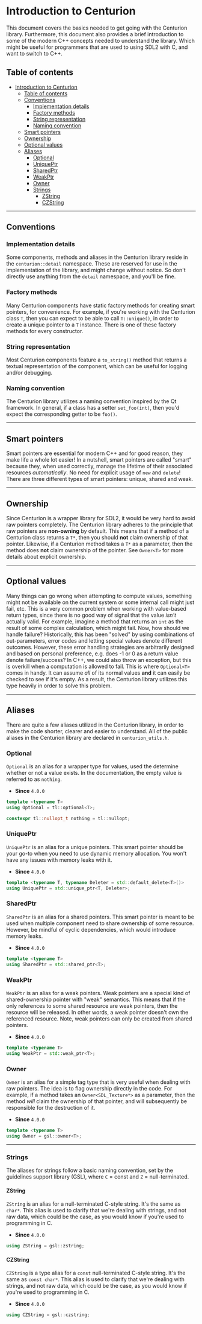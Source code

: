 # Introduction to Centurion

This document covers the basics needed to get going with the Centurion library. Furthermore, this document also provides a brief introduction to some of the modern C++ concepts needed to understand the library. Which might be useful for programmers that are used to using SDL2 with C, and want to switch to C++.

## Table of contents

- [Introduction to Centurion](#introduction-to-centurion)
  - [Table of contents](#table-of-contents)
  - [Conventions](#conventions)
    - [Implementation details](#implementation-details)
    - [Factory methods](#factory-methods)
    - [String representation](#string-representation)
    - [Naming convention](#naming-convention)
  - [Smart pointers](#smart-pointers)
  - [Ownership](#ownership)
  - [Optional values](#optional-values)
  - [Aliases](#aliases)
    - [Optional](#optional)
    - [UniquePtr](#uniqueptr)
    - [SharedPtr](#sharedptr)
    - [WeakPtr](#weakptr)
    - [Owner](#owner)
    - [Strings](#strings)
      - [ZString](#zstring)
      - [CZString](#czstring)

---

## Conventions

### Implementation details

Some components, methods and aliases in the Centurion library reside in the `centurion::detail` namespace. These are reserved for use in the implementation of the library, and might change without notice. So don't directly use anything from the `detail` namespace, and you'll be fine.

### Factory methods

Many Centurion components have static factory methods for creating smart pointers, for convenience. For example, if you're working with the Centurion class `T`, then you can expect to be able to call `T::unique()`, in order to create a unique pointer to a `T` instance. There is one of these factory methods for every constructor.

### String representation

Most Centurion components feature a `to_string()` method that returns a textual representation of the component, which can be useful for logging and/or debugging.

### Naming convention

The Centurion library utilizes a naming convention inspired by the Qt framework. In general, if a class has a setter `set_foo(int)`, then you'd expect the corresponding getter to be `foo()`.

---

## Smart pointers

Smart pointers are essential for modern C++ and for good reason, they make life a whole lot easier! In a nutshell, smart pointers are called "smart" because they, when used correctly, manage the lifetime of their associated resources *automatically*. No need for explicit usage of `new` and `delete`! There are three different types of smart pointers: unique, shared and weak.

---

## Ownership

Since Centurion is a wrapper library for SDL2, it would be very hard to avoid raw pointers completely. The Centurion library adheres to the principle that raw pointers are **non-owning** by default. This means that if a method of a Centurion class returns a `T*`, then you should **not** claim ownership of that pointer. Likewise, if a Centurion method takes a `T*` as a parameter, then the method does **not** claim ownership of the pointer. See `Owner<T>` for more details about explicit ownership.

---

## Optional values

Many things can go wrong when attempting to compute values, something might not be available on the current system or some internal call might just fail, etc. This is a very common problem when working with value-based return types, since there is no good way of signal that the value *isn't* actually valid. For example, imagine a method that returns an `int` as the result of some complex calculation, which might fail. Now, how should we handle failure? Historically, this has been "solved" by using combinations of out-parameters, error codes and letting special values denote different outcomes. However, these error handling strategies are arbitrarily designed and based on personal preference, e.g. does -1 or 0 as a return value denote failure/success? In C++, we could also throw an exception, but this is overkill when a computation is allowed to fail. This is where `Optional<T>` comes in handy. It can assume *all* of its normal values **and** it can easily be checked to see if it's empty. As a result, the Centurion library utilizes this type heavily in order to solve this problem.

---

## Aliases

There are quite a few aliases utilized in the Centurion library, in order to make the code shorter, clearer and easier to understand. All of the public aliases in the Centurion library are declared in `centurion_utils.h`.

### Optional

`Optional` is an alias for a wrapper type for values, used the determine whether or not a value exists. In the documentation, the empty value is referred to as `nothing`.

- **Since** `4.0.0`

```C++
template <typename T>
using Optional = tl::optional<T>;

constexpr tl::nullopt_t nothing = tl::nullopt;
```

### UniquePtr

`UniquePtr` is an alias for a unique pointers. This smart pointer should be your go-to when you need to use dynamic memory allocation. You won't have any issues with memory leaks with it.

- **Since** `4.0.0`

```C++
template <typename T, typename Deleter = std::default_delete<T>()>
using UniquePtr = std::unique_ptr<T, Deleter>;
```

### SharedPtr

`SharedPtr` is an alias for a shared pointers. This smart pointer is meant to be used when multiple component need to share ownership of some resource. However, be mindful of cyclic dependencies, which would introduce memory leaks.

- **Since** `4.0.0`

```C++
template <typename T>
using SharedPtr = std::shared_ptr<T>;
```

### WeakPtr

`WeakPtr` is an alias for a weak pointers. Weak pointers are a special kind of shared-ownership pointer with "weak" semantics. This means that if the only references to some shared resource are weak pointers, then the resource will be released. In other words, a weak pointer doesn't own the referenced resource. Note, weak pointers can only be created from shared pointers.

- **Since** `4.0.0`

```C++
template <typename T>
using WeakPtr = std::weak_ptr<T>;
```

### Owner

`Owner` is an alias for a simple tag type that is very useful when dealing with raw pointers. The idea is to flag ownership directly in the code. For example, if a method takes an `Owner<SDL_Texture*>` as a parameter, then the method *will* claim the ownership of that pointer, and will subsequently be responsible for the destruction of it.  

- **Since** `4.0.0`

```C++
template <typename T>
using Owner = gsl::owner<T>;
```

---

### Strings

The aliases for strings follow a basic naming convention, set by the guidelines support library (GSL), where `C` = const and `Z` = null-terminated.

#### ZString

`ZString` is an alias for a null-terminated C-style string. It's the same as `char*`. This alias is used to clarify that we're dealing with strings, and not raw data, which could be the case, as you would know if you're used to programming in C.

- **Since** `4.0.0`

```C++
using ZString = gsl::zstring;
```

#### CZString

`CZString` is a type alias for a `const` null-terminated C-style string. It's the same as `const char*`. This alias is used to clarify that we're dealing with strings, and not raw data, which could be the case, as you would know if you're used to programming in C.

- **Since** `4.0.0`

```C++
using CZString = gsl::czstring;
```
